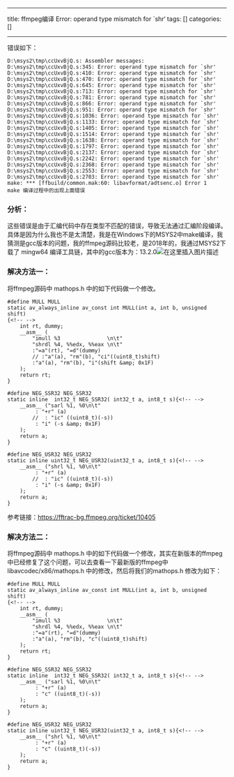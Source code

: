 
--- 
title:  ffmpeg编译 Error: operand type mismatch for `shr‘ 
tags: []
categories: [] 

---
错误如下：

```
D:\msys2\tmp\ccUxvBjQ.s: Assembler messages:
D:\msys2\tmp\ccUxvBjQ.s:345: Error: operand type mismatch for `shr'
D:\msys2\tmp\ccUxvBjQ.s:410: Error: operand type mismatch for `shr'
D:\msys2\tmp\ccUxvBjQ.s:470: Error: operand type mismatch for `shr'
D:\msys2\tmp\ccUxvBjQ.s:645: Error: operand type mismatch for `shr'
D:\msys2\tmp\ccUxvBjQ.s:713: Error: operand type mismatch for `shr'
D:\msys2\tmp\ccUxvBjQ.s:781: Error: operand type mismatch for `shr'
D:\msys2\tmp\ccUxvBjQ.s:866: Error: operand type mismatch for `shr'
D:\msys2\tmp\ccUxvBjQ.s:951: Error: operand type mismatch for `shr'
D:\msys2\tmp\ccUxvBjQ.s:1036: Error: operand type mismatch for `shr'
D:\msys2\tmp\ccUxvBjQ.s:1133: Error: operand type mismatch for `shr'
D:\msys2\tmp\ccUxvBjQ.s:1405: Error: operand type mismatch for `shr'
D:\msys2\tmp\ccUxvBjQ.s:1514: Error: operand type mismatch for `shr'
D:\msys2\tmp\ccUxvBjQ.s:1638: Error: operand type mismatch for `shr'
D:\msys2\tmp\ccUxvBjQ.s:1797: Error: operand type mismatch for `shr'
D:\msys2\tmp\ccUxvBjQ.s:2137: Error: operand type mismatch for `shr'
D:\msys2\tmp\ccUxvBjQ.s:2242: Error: operand type mismatch for `shr'
D:\msys2\tmp\ccUxvBjQ.s:2368: Error: operand type mismatch for `shr'
D:\msys2\tmp\ccUxvBjQ.s:2553: Error: operand type mismatch for `shr'
D:\msys2\tmp\ccUxvBjQ.s:2703: Error: operand type mismatch for `shr'
make: *** [ffbuild/common.mak:60: libavformat/adtsenc.o] Error 1
make 编译过程中的出现上面错误

```

### 分析：

这些错误是由于汇编代码中存在类型不匹配的错误，导致无法通过汇编阶段编译。 具体是因为什么我也不是太清楚，我是在Windows下的MSYS2中make编译，我猜测是gcc版本的问题，我的ffmpeg源码比较老，是2018年的，我通过MSYS2下载了 mingw64 编译工具链，其中的gcc版本为：13.2.0<img src="https://img-blog.csdnimg.cn/4d03e3781bec44208b18fe5ab888dc0a.png" alt="在这里插入图片描述">

### 解决方法一：

将ffmpeg源码中 mathops.h 中的如下代码做一个修改。

```
#define MULL MULL
static av_always_inline av_const int MULL(int a, int b, unsigned shift)
{<!-- -->
    int rt, dummy;
    __asm__ (
        "imull %3               \n\t"
        "shrdl %4, %%edx, %%eax \n\t"
        :"=a"(rt), "=d"(dummy)
        // :"a"(a), "rm"(b), "ci"((uint8_t)shift)
        :"a"(a), "rm"(b), "i"(shift &amp; 0x1F)
    );
    return rt;
}

```

```
#define NEG_SSR32 NEG_SSR32
static inline  int32_t NEG_SSR32( int32_t a, int8_t s){<!-- -->
    __asm__ ("sarl %1, %0\n\t"
         : "+r" (a)
        //  : "ic" ((uint8_t)(-s))
         : "i" (-s &amp; 0x1F)
    );
    return a;
}

#define NEG_USR32 NEG_USR32
static inline uint32_t NEG_USR32(uint32_t a, int8_t s){<!-- -->
    __asm__ ("shrl %1, %0\n\t"
         : "+r" (a)
        //  : "ic" ((uint8_t)(-s))
         : "i" (-s &amp; 0x1F)
    );
    return a;
}

```

参考链接：https://fftrac-bg.ffmpeg.org/ticket/10405

### 解决方法二：

将ffmpeg源码中 mathops.h 中的如下代码做一个修改，其实在新版本的ffmpeg中已经修复了这个问题，可以去查看一下最新版的ffmpeg中 libavcodec/x86/mathops.h 中的修改，然后将我们的mathops.h 修改为如下：

```
#define MULL MULL
static av_always_inline av_const int MULL(int a, int b, unsigned shift)
{<!-- -->
    int rt, dummy;
    __asm__ (
        "imull %3               \n\t"
        "shrdl %4, %%edx, %%eax \n\t"
        :"=a"(rt), "=d"(dummy)
        :"a"(a), "rm"(b), "c"((uint8_t)shift)
    );
    return rt;
}

```

```
#define NEG_SSR32 NEG_SSR32
static inline  int32_t NEG_SSR32( int32_t a, int8_t s){<!-- -->
    __asm__ ("sarl %1, %0\n\t"
         : "+r" (a)
         : "c" ((uint8_t)(-s))
    );
    return a;
}

#define NEG_USR32 NEG_USR32
static inline uint32_t NEG_USR32(uint32_t a, int8_t s){<!-- -->
    __asm__ ("shrl %1, %0\n\t"
         : "+r" (a)
         : "c" ((uint8_t)(-s))
    );
    return a;
}

```
